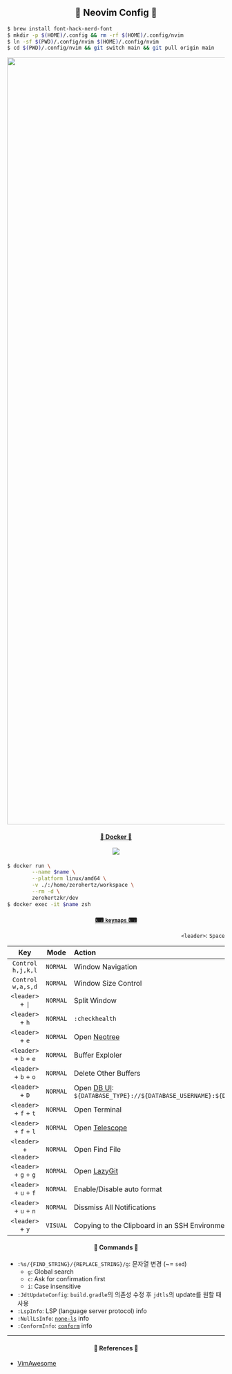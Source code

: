 <div align="center">
    <h2>
        🌝 Neovim Config 🌝
    </h2>
</div>

<!--markdownlint-disable-->

```sh
$ brew install font-hack-nerd-font
$ mkdir -p $(HOME)/.config && rm -rf $(HOME)/.config/nvim
$ ln -sf $(PWD)/.config/nvim $(HOME)/.config/nvim
$ cd $(PWD)/.config/nvim && git switch main && git pull origin main
```

<!--markdownlint-enable-->

<div align="center">
    <img width="1773" alt="neovim" src="https://github.com/user-attachments/assets/15110871-bc98-4d9a-a855-c975638bb45a" />
</div>

<h4 align = "center">
    <a href="https://hub.docker.com/r/zerohertzkr/dev">🐳 Docker 🐳</a>
    <br/>
    <br/>
    <a href = "https://hub.docker.com/r/zerohertzkr/dev"><img src="https://img.shields.io/docker/v/zerohertzkr/dev?style=for-the-badge&logo=Docker&label=zerohertzkr/dev&labelColor=800a0a"/></a>
</h4>

<!-- markdownlint-disable -->

```bash
$ docker run \
        --name $name \
        --platform linux/amd64 \
        -v ./:/home/zerohertz/workspace \
        --rm -d \
        zerohertzkr/dev
$ docker exec -it $name zsh
```

<!-- markdownlint-enable -->

<h4 align = "center">
    <a href="lua/config/keymaps.lua">⌨ <code>keymaps</code> ⌨</a>
</h4>

<div align="right"><code>&lt;leader&gt;</code>: <code>Space</code></div>

<div align="center">

|                            Key                            |   Mode   | Action                                                                                                                                                                           |
| :-------------------------------------------------------: | :------: | :------------------------------------------------------------------------------------------------------------------------------------------------------------------------------- |
|                     `Control h,j,k,l`                     | `NORMAL` | Window Navigation                                                                                                                                                                |
|                     `Control w,a,s,d`                     | `NORMAL` | Window Size Control                                                                                                                                                              |
|       <code>&lt;leader&gt;</code> + <code>\|</code>       | `NORMAL` | Split Window                                                                                                                                                                     |
|             <code>&lt;leader&gt;</code> + `h`             | `NORMAL` | `:checkhealth`                                                                                                                                                                   |
|             <code>&lt;leader&gt;</code> + `e`             | `NORMAL` | Open [Neotree](https://github.com/nvim-neo-tree/neo-tree.nvim)                                                                                                                   |
|          <code>&lt;leader&gt;</code> + `b` + `e`          | `NORMAL` | Buffer Exploler                                                                                                                                                                  |
|          <code>&lt;leader&gt;</code> + `b` + `o`          | `NORMAL` | Delete Other Buffers                                                                                                                                                             |
|             <code>&lt;leader&gt;</code> + `D`             | `NORMAL` | Open [DB UI](https://github.com/kristijanhusak/vim-dadbod-ui): `${DATABASE_TYPE}://${DATABASE_USERNAME}:${DATABASE_PASSWORD}@${DATABASE_HOST}:${DATABASE_PORT}/${DATABASE_NAME}` |
|          <code>&lt;leader&gt;</code> + `f` + `t`          | `NORMAL` | Open Terminal                                                                                                                                                                    |
|          <code>&lt;leader&gt;</code> + `f` + `l`          | `NORMAL` | Open [Telescope](https://github.com/nvim-telescope/telescope.nvim)                                                                                                               |
| <code>&lt;leader&gt;</code> + <code>&lt;leader&gt;</code> | `NORMAL` | Open Find File                                                                                                                                                                   |
|          <code>&lt;leader&gt;</code> + `g` + `g`          | `NORMAL` | Open [LazyGit](https://github.com/jesseduffield/lazygit)                                                                                                                         |
|          <code>&lt;leader&gt;</code> + `u` + `f`          | `NORMAL` | Enable/Disable auto format                                                                                                                                                       |
|          <code>&lt;leader&gt;</code> + `u` + `n`          | `NORMAL` | Dissmiss All Notifications                                                                                                                                                       |
|             <code>&lt;leader&gt;</code> + `y`             | `VISUAL` | Copying to the Clipboard in an SSH Environment Using [OSC 52](https://sw.kovidgoyal.net/kitty/clipboard/)                                                                        |

</div>

<h4 align = "center">
    👾 Commands 👾
</h4>

- `:%s/{FIND_STRING}/{REPLACE_STRING}/g`: 문자열 변경 (~= `sed`)
  - `g`: Global search
  - `c`: Ask for confirmation first
  - `i`: Case insensitive
- `:JdtUpdateConfig`: `build.gradle`의 의존성 수정 후 `jdtls`의 update를 원할 때 사용
- `:LspInfo`: LSP (language server protocol) info
- `:NullLsInfo`: [`none-ls`](https://github.com/nvimtools/none-ls.nvim) info
- `:ConformInfo`: [`conform`](https://github.com/stevearc/conform.nvim) info

---

<h4 align = "center">
    📜 References 📜
</h4>

- [VimAwesome](https://vimawesome.com/)
